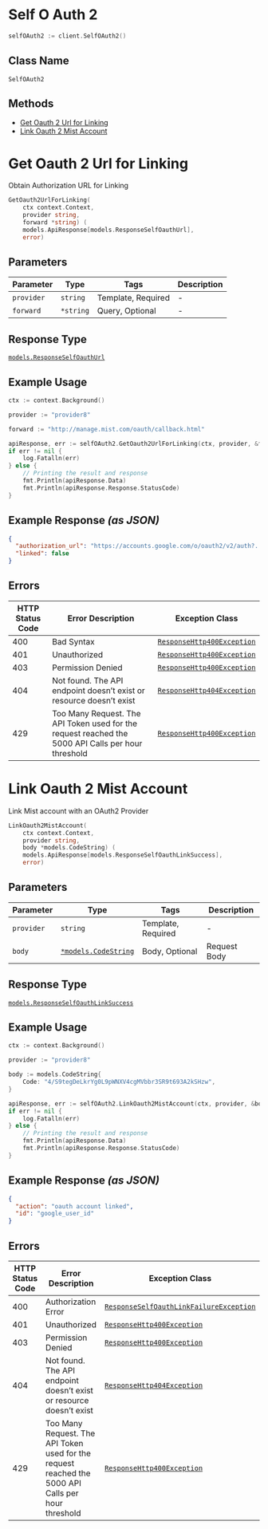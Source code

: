 # Self O Auth 2

```go
selfOAuth2 := client.SelfOAuth2()
```

## Class Name

`SelfOAuth2`

## Methods

* [Get Oauth 2 Url for Linking](../../doc/controllers/self-o-auth-2.md#get-oauth-2-url-for-linking)
* [Link Oauth 2 Mist Account](../../doc/controllers/self-o-auth-2.md#link-oauth-2-mist-account)


# Get Oauth 2 Url for Linking

Obtain Authorization URL for Linking

```go
GetOauth2UrlForLinking(
    ctx context.Context,
    provider string,
    forward *string) (
    models.ApiResponse[models.ResponseSelfOauthUrl],
    error)
```

## Parameters

| Parameter | Type | Tags | Description |
|  --- | --- | --- | --- |
| `provider` | `string` | Template, Required | - |
| `forward` | `*string` | Query, Optional | - |

## Response Type

[`models.ResponseSelfOauthUrl`](../../doc/models/response-self-oauth-url.md)

## Example Usage

```go
ctx := context.Background()

provider := "provider8"

forward := "http://manage.mist.com/oauth/callback.html"

apiResponse, err := selfOAuth2.GetOauth2UrlForLinking(ctx, provider, &forward)
if err != nil {
    log.Fatalln(err)
} else {
    // Printing the result and response
    fmt.Println(apiResponse.Data)
    fmt.Println(apiResponse.Response.StatusCode)
}
```

## Example Response *(as JSON)*

```json
{
  "authorization_url": "https://accounts.google.com/o/oauth2/v2/auth?.....",
  "linked": false
}
```

## Errors

| HTTP Status Code | Error Description | Exception Class |
|  --- | --- | --- |
| 400 | Bad Syntax | [`ResponseHttp400Exception`](../../doc/models/response-http-400-exception.md) |
| 401 | Unauthorized | [`ResponseHttp400Exception`](../../doc/models/response-http-400-exception.md) |
| 403 | Permission Denied | [`ResponseHttp400Exception`](../../doc/models/response-http-400-exception.md) |
| 404 | Not found. The API endpoint doesn’t exist or resource doesn’t exist | [`ResponseHttp404Exception`](../../doc/models/response-http-404-exception.md) |
| 429 | Too Many Request. The API Token used for the request reached the 5000 API Calls per hour threshold | [`ResponseHttp400Exception`](../../doc/models/response-http-400-exception.md) |


# Link Oauth 2 Mist Account

Link Mist account with an OAuth2 Provider

```go
LinkOauth2MistAccount(
    ctx context.Context,
    provider string,
    body *models.CodeString) (
    models.ApiResponse[models.ResponseSelfOauthLinkSuccess],
    error)
```

## Parameters

| Parameter | Type | Tags | Description |
|  --- | --- | --- | --- |
| `provider` | `string` | Template, Required | - |
| `body` | [`*models.CodeString`](../../doc/models/code-string.md) | Body, Optional | Request Body |

## Response Type

[`models.ResponseSelfOauthLinkSuccess`](../../doc/models/response-self-oauth-link-success.md)

## Example Usage

```go
ctx := context.Background()

provider := "provider8"

body := models.CodeString{
    Code: "4/S9tegDeLkrYg0L9pWNXV4cgMVbbr3SR9t693A2kSHzw",
}

apiResponse, err := selfOAuth2.LinkOauth2MistAccount(ctx, provider, &body)
if err != nil {
    log.Fatalln(err)
} else {
    // Printing the result and response
    fmt.Println(apiResponse.Data)
    fmt.Println(apiResponse.Response.StatusCode)
}
```

## Example Response *(as JSON)*

```json
{
  "action": "oauth account linked",
  "id": "google_user_id"
}
```

## Errors

| HTTP Status Code | Error Description | Exception Class |
|  --- | --- | --- |
| 400 | Authorization Error | [`ResponseSelfOauthLinkFailureException`](../../doc/models/response-self-oauth-link-failure-exception.md) |
| 401 | Unauthorized | [`ResponseHttp400Exception`](../../doc/models/response-http-400-exception.md) |
| 403 | Permission Denied | [`ResponseHttp400Exception`](../../doc/models/response-http-400-exception.md) |
| 404 | Not found. The API endpoint doesn’t exist or resource doesn’t exist | [`ResponseHttp404Exception`](../../doc/models/response-http-404-exception.md) |
| 429 | Too Many Request. The API Token used for the request reached the 5000 API Calls per hour threshold | [`ResponseHttp400Exception`](../../doc/models/response-http-400-exception.md) |

